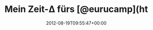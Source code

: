 ---
retweeted: false
source: <a href="http://twitter.com/#!/download/ipad" rel="nofollow">Twitter for iPad</a>
entities:
  hashtags: []
  symbols: []
  user_mentions:
  - name: eurucamp
    screen_name: eurucamp
    indices:
    - '17'
    - '26'
    id_str: '263762253'
    id: '263762253'
  urls: []
display_text_range:
- '0'
- '39'
favorite_count: '0'
id_str: '237125701898231808'
truncated: false
retweet_count: '0'
id: '237125701898231808'
created_at: Sun Aug 19 09:55:47 +0000 2012
favorited: false
full_text: Mein Zeit-Δ fürs [@eurucamp](https://twitter.com/eurucamp) schrumpft...
lang: de
tags:
- pesos:twitter
date: '2012-08-19T09:55:47+00:00'
src: https://twitter.com/bascht/status/237125701898231808
original_url: https://twitter.com/bascht/status/237125701898231808
type: twitter_tweet
text: Mein Zeit-Δ fürs [@eurucamp](https://twitter.com/eurucamp) schrumpft...
title: Mein Zeit-Δ fürs [@eurucamp](ht

---
